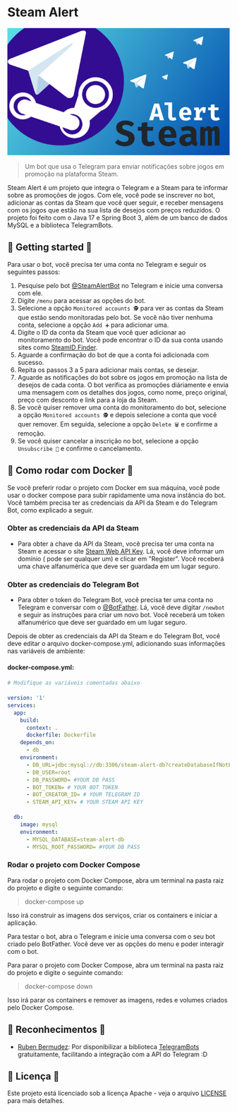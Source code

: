 # Steam Alert

<img src="./img/banner.png" alt="Banner Steam Alert">

> Um bot que usa o Telegram para enviar notificações sobre jogos em promoção na plataforma Steam.

Steam Alert é um projeto que integra o Telegram e a Steam para te informar sobre as promoções de
jogos. Com ele, você pode se inscrever no bot, adicionar as contas da Steam que você quer seguir, e
receber mensagens com os jogos que estão na sua lista de desejos com preços reduzidos. O projeto foi
feito com o Java 17 e Spring Boot 3, além de um banco de dados MySQL e a biblioteca TelegramBots.

## 🚀 Getting started 🚀

Para usar o bot, você precisa ter uma conta no Telegram e seguir os seguintes passos:

1. Pesquise pelo bot [@SteamAlertBot](https://t.me/AlertSteamBot) no Telegram e inicie uma
   conversa com ele.
2. Digite ``/menu`` para acessar as opções do bot.
3. Selecione a opção ``Monitored accounts 🕵️`` para ver as contas da Steam que estão sendo
   monitoradas
   pelo bot. Se você não tiver nenhuma conta, selecione a opção ``Add ➕`` para adicionar uma.
4. Digite o ID da conta da Steam que você quer adicionar ao monitoramento do bot. Você pode
   encontrar o ID da sua conta usando sites
   como [SteamID Finder](https://www.steamidfinder.com/).
5. Aguarde a confirmação do bot de que a conta foi adicionada com sucesso.
6. Repita os passos 3 a 5 para adicionar mais contas, se desejar.
7. Aguarde as notificações do bot sobre os jogos em promoção na lista de desejos de cada conta. O
   bot verifica as promoções diáriamente e envia uma mensagem com os detalhes dos jogos, como
   nome, preço original, preço com desconto e link para a loja da Steam.
8. Se você quiser remover uma conta do monitoramento do bot, selecione a opção ``Monitored accounts
   🕵️`` e depois selecione a conta que você quer remover. Em seguida, selecione a
   opção ``Delete 🗑️`` e
   confirme a remoção.
9. Se você quiser cancelar a inscrição no bot, selecione a opção ``Unsubscribe 🚫`` e confirme o
   cancelamento.

## 🐳 Como rodar com Docker 🐳

Se você preferir rodar o projeto com Docker em sua máquina, você pode usar o docker compose para
subir rapidamente uma nova instância do bot. Você também precisa ter as credenciais da API da Steam
e do Telegram Bot, como explicado a seguir.

### Obter as credenciais da API da Steam

- Para obter a chave da API da Steam, você precisa ter uma conta na Steam e acessar o
  site [Steam Web API Key](https://steamcommunity.com/dev/apikey). Lá, você deve informar um
  domínio (
  pode ser qualquer um) e clicar em "Register". Você receberá uma chave alfanumérica que deve ser
  guardada em um lugar seguro.

### Obter as credenciais do Telegram Bot

- Para obter o token do Telegram Bot, você precisa ter uma conta no Telegram e conversar com
  o [@BotFather](https://t.me/botfather). Lá, você deve digitar `/newbot` e seguir as instruções
  para
  criar um novo bot. Você receberá um token alfanumérico que deve ser guardado em um lugar seguro.

Depois de obter as credenciais da API da Steam e do Telegram Bot, você deve editar o arquivo
docker-compose.yml, adicionando suas informações nas variáveis de ambiente:

#### docker-compose.yml:

```yaml
# Modifique as variáveis comentadas abaixo

version: '1'
services:
  app:
    build:
      context: .
      dockerfile: Dockerfile
    depends_on:
      - db
    environment:
      - DB_URL=jdbc:mysql://db:3306/steam-alert-db?createDatabaseIfNotExist=true
      - DB_USER=root
      - DB_PASSWORD= #YOUR DB PASS
      - BOT_TOKEN= # YOUR BOT TOKEN
      - BOT_CREATOR_ID= # YOUR TELEGRAM ID
      - STEAM_API_KEY= # YOUR STEAM API KEY

  db:
    image: mysql
    environment:
      - MYSQL_DATABASE=steam-alert-db
      - MYSQL_ROOT_PASSWORD= #YOUR DB PASS
```

### Rodar o projeto com Docker Compose

Para rodar o projeto com Docker Compose, abra um terminal na pasta raiz do projeto e digite o
seguinte comando:

> docker-compose up

Isso irá construir as imagens dos serviços, criar os containers e iniciar a aplicação.

Para testar o bot, abra o Telegram e inicie uma conversa com o seu bot criado pelo BotFather. Você
deve ver as opções do menu e poder interagir com o bot.

Para parar o projeto com Docker Compose, abra um terminal na pasta raiz do projeto e digite o
seguinte comando:

> docker-compose down

Isso irá parar os containers e remover as imagens, redes e volumes criados pelo Docker Compose.

## 🤝 Reconhecimentos 🤝

- [Ruben Bermudez](https://github.com/rubenlagus): Por disponibilizar a
  biblioteca [TelegramBots](https://github.com/rubenlagus/TelegramBots)
  gratuitamente, facilitando a integração com a API do Telegram :D

## 📝 Licença 📝

Este projeto está licenciado sob a licença Apache - veja o arquivo [LICENSE](./LICENSE) para mais
detalhes.
